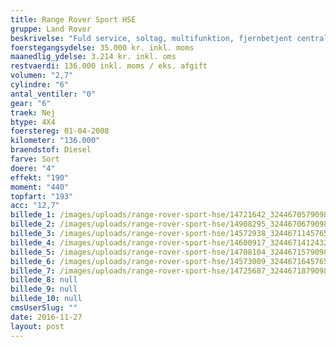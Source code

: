 ```yaml
---
title: Range Rover Sport HSE
gruppe: Land Rover
beskrivelse: "Fuld service, soltag, multifunktion, fjernbetjent centrallås, el-ruder/spejle, varme i sæderne, bi-zone klima, fartpilot, 19 tommer fælge m. nye dæk."
foerstegangsydelse: 35.000 kr. inkl. moms
maanedlig_ydelse: 3.214 kr. inkl. oms
restvaerdi: 136.000 inkl. moms / eks. afgift
volumen: "2,7"
cylindre: "6"
antal_ventiler: "0"
gear: "6"
traek: Nej
btype: 4X4
foerstereg: 01-04-2008
kilometer: "136.000"
braendstof: Diesel
farve: Sort
doere: "4"
effekt: "190"
moment: "440"
topfart: "193"
acc: "12,7"
billede_1: /images/uploads/range-rover-sport-hse/14721642_324467057909888_4977378718458072642_n.jpg
billede_2: /images/uploads/range-rover-sport-hse/14908295_324467067909887_6204349321404103253_n.jpg
billede_3: /images/uploads/range-rover-sport-hse/14572938_324467114576549_5486824068309406958_n.jpg
billede_4: /images/uploads/range-rover-sport-hse/14600917_324467141243213_4035462701092833701_n.jpg
billede_5: /images/uploads/range-rover-sport-hse/14708104_324467157909878_6918726897439065296_n.jpg
billede_6: /images/uploads/range-rover-sport-hse/14573009_324467164576544_3033042814915956011_n.jpg
billede_7: /images/uploads/range-rover-sport-hse/14725687_324467187909875_2874575678886971705_n.jpg
billede_8: null
billede_9: null
billede_10: null
cmsUserSlug: ""
date: 2016-11-27 
layout: post
---
```


